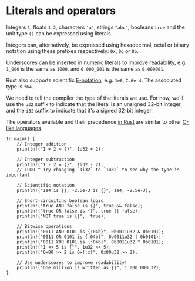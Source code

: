 # Literals and operators

Integers `1`, floats `1.2`, characters `'a'`, strings `"abc"`, booleans `true`
and the unit type `()` can be expressed using literals.

Integers can, alternatively, be expressed using hexadecimal, octal or binary
notation using these prefixes respectively: `0x`, `0o` or `0b`.

Underscores can be inserted in numeric literals to improve readability, e.g.
`1_000` is the same as `1000`, and `0.000_001` is the same as `0.000001`.

Rust also supports scientific [E-notation][enote], e.g. `1e6`, `7.6e-4`. The
associated type is `f64`.

We need to tell the compiler the type of the literals we use. For now, we'll use
the `u32` suffix to indicate that the literal is an unsigned 32-bit integer, and
the `i32` suffix to indicate that it's a signed 32-bit integer.

The operators available and their precedence [in Rust][rust op-prec] are similar
to other [C-like languages][op-prec].

```rust,editable
fn main() {
    // Integer addition
    println!("1 + 2 = {}", 1u32 + 2);

    // Integer subtraction
    println!("1 - 2 = {}", 1i32 - 2);
    // TODO ^ Try changing `1i32` to `1u32` to see why the type is important

    // Scientific notation
    println!("1e4 is {}, -2.5e-3 is {}", 1e4, -2.5e-3);

    // Short-circuiting boolean logic
    println!("true AND false is {}", true && false);
    println!("true OR false is {}", true || false);
    println!("NOT true is {}", !true);

    // Bitwise operations
    println!("0011 AND 0101 is {:04b}", 0b0011u32 & 0b0101);
    println!("0011 OR 0101 is {:04b}", 0b0011u32 | 0b0101);
    println!("0011 XOR 0101 is {:04b}", 0b0011u32 ^ 0b0101);
    println!("1 << 5 is {}", 1u32 << 5);
    println!("0x80 >> 2 is 0x{:x}", 0x80u32 >> 2);

    // Use underscores to improve readability!
    println!("One million is written as {}", 1_000_000u32);
}
```

[enote]: https://en.wikipedia.org/wiki/Scientific_notation#E_notation
[rust op-prec]: https://doc.rust-lang.org/reference/expressions.html#expression-precedence
[op-prec]: https://en.wikipedia.org/wiki/Operator_precedence#Programming_languages
